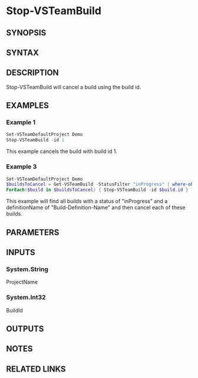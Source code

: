 <!-- #include "./common/header.md" -->

# Stop-VSTeamBuild

## SYNOPSIS

<!-- #include "./synopsis/Stop-VSTeamBuild.md" -->

## SYNTAX

## DESCRIPTION

Stop-VSTeamBuild will cancel a build using the build id.

## EXAMPLES

### Example 1

```powershell
Set-VSTeamDefaultProject Demo
Stop-VSTeamBuild -id 1
```

This example cancels the build with build id 1.

### Example 3

```powershell
Set-VSTeamDefaultProject Demo
$buildsToCancel = Get-VSTeamBuild -StatusFilter "inProgress" | where-object definitionName -eq Build-Definition-Name
ForEach($build in $buildsToCancel) { Stop-VSTeamBuild -id $build.id }
```

This example will find all builds with a status of "inProgress" and a definitionName of "Build-Definition-Name" and then cancel each of these builds.

## PARAMETERS

<!-- #include "./params/buildId.md" -->

<!-- #include "./params/projectName.md" -->

<!-- #include "./params/forcegroup.md" -->

## INPUTS

### System.String

ProjectName

### System.Int32

BuildId

## OUTPUTS

## NOTES

<!-- #include "./common/prerequisites.md" -->

## RELATED LINKS

<!-- #include "./common/related.md" -->
